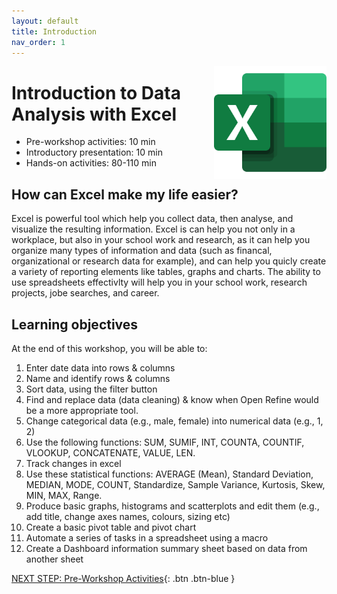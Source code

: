 ```yaml
---
layout: default
title: Introduction 
nav_order: 1
---
```

<img src="images/excel-01.png" style="float:right;width:180px;height:180px;"> 

# Introduction to Data Analysis with Excel

- Pre-workshop activities: 10 min 
- Introductory presentation: 10 min
- Hands-on activities: 80-110 min

## How can Excel make my life easier? 
Excel is powerful tool which help you collect data, then analyse, and visualize the resulting information. Excel is can help you not only in a workplace, but also in your school work and research, as it can help you organize many types of information and data (such as financal, organizational or research data for example), and can help you quicly create a variety of reporting elements like tables, graphs and charts. The ability to use spreadsheets effectivlty will help you in your school work, research projects, jobe searches, and career. 

## Learning objectives

At the end of this workshop, you will be able to:
1. Enter date data into rows & columns
2. Name and identify rows & columns
4. Sort data, using the filter button
5. Find and replace data (data cleaning) & know when Open Refine would be a more appropriate tool.
6. Change categorical data (e.g., male, female) into numerical data (e.g., 1, 2)
7. Use the following functions: SUM, SUMIF, INT, COUNTA, COUNTIF, VLOOKUP, CONCATENATE, VALUE, LEN.
8. Track changes in excel
9. Use these statistical functions: AVERAGE (Mean), Standard Deviation, MEDIAN, MODE, COUNT, Standardize, Sample Variance, Kurtosis, Skew, MIN, MAX, Range. 
10. Produce basic graphs, histograms and scatterplots and edit them (e.g., add title, change axes names, colours, sizing etc)
11. Create a basic pivot table and pivot chart
12. Automate a series of tasks in a spreadsheet using a macro
13. Create a Dashboard information summary sheet based on data from another sheet

[NEXT STEP: Pre-Workshop Activities](pre-workshop.html){: .btn .btn-blue }
